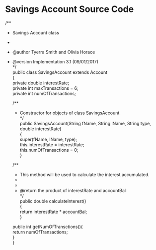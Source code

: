 # Savings Account Source Code  

/**
 * Savings Account class  
 *  
 * @author Tyerra Smith and Olivia Horace  
 * @version Implementation 3.1 (09/01/2017)  
 */  
public class SavingsAccount extends Account  
{  
    private double interestRate;  
    private int maxTransactions = 6;  
    private int numOfTransactions;  
  
    /**  
     * Constructor for objects of class SavingsAccount  
     */  
    public SavingsAccount(String fName, String lName, String type, double interestRate)  
    {  
        super(fName, lName, type);  
        this.interestRate = interestRate;  
        this.numOfTransactions = 0;  
    }  
  
    /**  
     * This method will be used to calculate the interest accumulated.  
     *  
     *  
     * @return    the product of interestRate and accountBal  
     */  
    public double calculateInterest()  
    {  
        return interestRate * accountBal;  
    }  
  
    public int getNumOfTransctions(){  
        return numOfTransactions;  
    }  
}  

